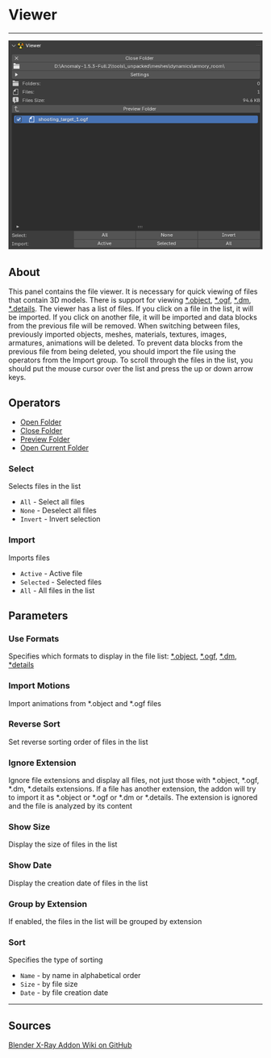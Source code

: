 # Viewer

___

![alt text](assets/images/n-panel-viewer.png)

## About

This panel contains the file viewer. It is necessary for quick viewing of files that contain 3D models. There is support for viewing [*.object](../../../references/file-formats/models/object.md), [*.ogf](../../../references/file-formats/models/ogf.md), [*.dm](../../../references/file-formats/models/dm.md), [*.details](../../../references/file-formats/game-levels/details.md). The viewer has a list of files. If you click on a file in the list, it will be imported. If you click on another file, it will be imported and data blocks from the previous file will be removed. When switching between files, previously imported objects, meshes, materials, textures, images, armatures, animations will be deleted. To prevent data blocks from the previous file from being deleted, you should import the file using the operators from the Import group. To scroll through the files in the list, you should put the mouse cursor over the list and press the up or down arrow keys.

## Operators

- [Open Folder](../addon-operators/operator-open-current-folder.md)
- [Close Folder](../addon-operators/operator-close-file.md)
- [Preview Folder](../addon-operators/operator-preview-folder.md)
- [Open Current Folder](../addon-operators/operator-open-current-folder.md)

### Select

Selects files in the list

- `All` - Select all files
- `None` - Deselect all files
- `Invert` - Invert selection

### Import

Imports files

- `Active` - Active file
- `Selected` - Selected files
- `All` - All files in the list

## Parameters

### Use Formats

Specifies which formats to display in the file list: [*.object](../../../references/file-formats/models/object.md), [*.ogf](../../../references/file-formats/models/ogf.md), [*.dm](../../../references/file-formats/models/dm.md), [*details](../../../references/file-formats/game-levels/details.md)

### Import Motions

Import animations from *.object and \*.ogf files

### Reverse Sort

Set reverse sorting order of files in the list

### Ignore Extension

Ignore file extensions and display all files, not just those with *.object, \*.ogf, \*.dm, \*.details extensions. If a file has another extension, the addon will try to import it as \*.object or \*.ogf or \*.dm or \*.details. The extension is ignored and the file is analyzed by its content

### Show Size

Display the size of files in the list

### Show Date

Display the creation date of files in the list

### Group by Extension

If enabled, the files in the list will be grouped by extension

### Sort

Specifies the type of sorting

- `Name` - by name in alphabetical order
- `Size` - by file size
- `Date` - by file creation date

___

## Sources

[Blender X-Ray Addon Wiki on GitHub](https://github.com/PavelBlend/blender-xray/wiki/Panel-Viewer)
